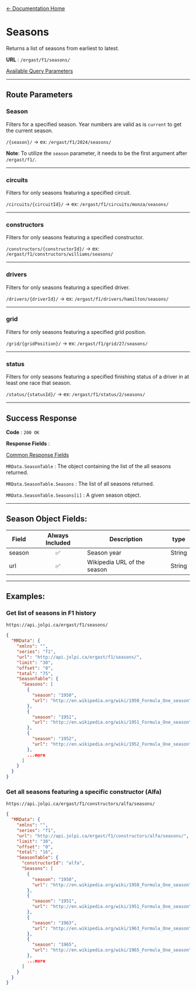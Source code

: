 [← Documentation Home](/APIdocs/README.md)
# Seasons

Returns a list of seasons from earliest to latest.

**URL** : `/ergast/f1/seasons/`

[Available Query Parameters](/APIdocs/README.md#query-parameters)

---

## Route Parameters

### Season

Filters for a specified season. Year numbers are valid as is `current` to get the current season.

`/{season}/` -> ex: `/ergast/f1/2024/seasons/`

**Note**: To utilize the `season` parameter, it needs to be the first argument after `/ergast/f1/`.

---

### circuits

Filters for only seasons featuring a specified circuit.

`/circuits/{circuitId}/` -> ex: `/ergast/f1/circuits/monza/seasons/`

---

### constructors

Filters for only seasons featuring a specified constructor.

`/constructors/{constructorId}/` -> ex: `/ergast/f1/constructors/williams/seasons/`

---

### drivers

Filters for only seasons featuring a specified driver.

`/drivers/{driverId}/` -> ex: `/ergast/f1/drivers/hamilton/seasons/`


---

### grid

Filters for only seasons featuring a specified grid position.

`/grid/{gridPosition}/` -> ex: `/ergast/f1/grid/27/seasons/`

---

### status

Filters for only seasons featuring a specified finishing status of a driver in at least one race that season.

`/status/{statusId}/` -> ex: `/ergast/f1/status/2/seasons/`

---

## Success Response

**Code** : `200 OK`

**Response Fields** :

[Common Response Fields](/APIdocs/README.md#common-response-fields)

`MRData.SeasonTable` : The object containing the list of the all seasons returned.

`MRData.SeasonTable.Seasons` : The list of all seasons returned.

`MRData.SeasonTable.Seasons[i]` : A given season object.

---

## Season Object Fields:

|Field|Always Included|Description|type
|---|:---:|---|---|
|season|✅|Season year|String
|url|✅|Wikipedia URL of the season|String

---

## Examples:

### Get list of seasons in F1 history

`https://api.jolpi.ca/ergast/f1/seasons/`

```json
{
  "MRData": {
    "xmlns": "",
    "series": "f1",
    "url": "http://api.jolpi.ca/ergast/f1/seasons/",
    "limit": "30",
    "offset": "0",
    "total": "75",
    "SeasonTable": {
      "Seasons": [
        {
          "season": "1950",
          "url": "http://en.wikipedia.org/wiki/1950_Formula_One_season"
        },
        {
          "season": "1951",
          "url": "http://en.wikipedia.org/wiki/1951_Formula_One_season"
        },
        {
          "season": "1952",
          "url": "http://en.wikipedia.org/wiki/1952_Formula_One_season"
        },
        ...more
      ]
    }
  }
}
```

### Get all seasons featuring a specific constructor (Alfa)

`https://api.jolpi.ca/ergast/f1/constructors/alfa/seasons/`

```json
{
  "MRData": {
    "xmlns": "",
    "series": "f1",
    "url": "http://api.jolpi.ca/ergast/f1/constructors/alfa/seasons/",
    "limit": "30",
    "offset": "0",
    "total": "16",
    "SeasonTable": {
      "constructorId": "alfa",
      "Seasons": [
        {
          "season": "1950",
          "url": "http://en.wikipedia.org/wiki/1950_Formula_One_season"
        },
        {
          "season": "1951",
          "url": "http://en.wikipedia.org/wiki/1951_Formula_One_season"
        },
        {
          "season": "1963",
          "url": "http://en.wikipedia.org/wiki/1963_Formula_One_season"
        },
        {
          "season": "1965",
          "url": "http://en.wikipedia.org/wiki/1965_Formula_One_season"
        },
        ...more
      ]
    }
  }
}
```